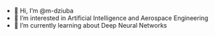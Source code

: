 - 👋 Hi, I’m @m-dziuba
- 👀 I’m interested in Artificial Intelligence and Aerospace Engineering
- 🌱 I’m currently learning about Deep Neural Networks

<!---
m-dziuba/m-dziuba is a ✨ special ✨ repository because its `README.md` (this file) appears on your GitHub profile.
You can click the Preview link to take a look at your changes.
--->
